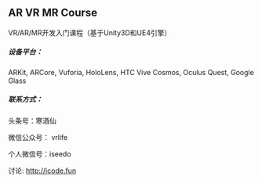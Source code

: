 ## AR VR MR Course

VR/AR/MR开发入门课程（基于Unity3D和UE4引擎）

##### 设备平台：
ARKit, ARCore, Vuforia, HoloLens, HTC Vive Cosmos, Oculus Quest, Google Glass

##### 联系方式：

头条号：寒酒仙

微信公众号： vrlife

个人微信号：iseedo

讨论: http://icode.fun

